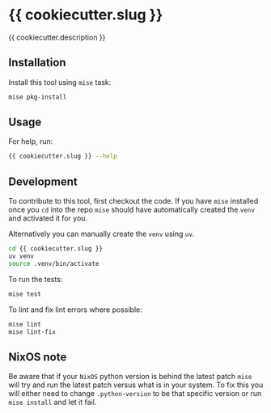 # {{ cookiecutter.slug }}

{{ cookiecutter.description }}

## Installation

Install this tool using `mise` task:

```bash
mise pkg-install
```

## Usage

For help, run:

```bash
{{ cookiecutter.slug }} --help
```

## Development

To contribute to this tool, first checkout the code. If you have `mise`
installed once you `cd` into the repo `mise` should have automatically created
the `venv` and activated it for you.

Alternatively you can manually create the `venv` using `uv`.

```bash
cd {{ cookiecutter.slug }}
uv venv
source .venv/bin/activate
```

To run the tests:

```bash
mise test
```

To lint and fix lint errors where possible:

```bash
mise lint
mise lint-fix
```

## NixOS note

Be aware that if your `NixOS` python version is behind the latest patch `mise`
will try and run the latest patch versus what is in your system. To fix this
you will either need to change `.python-version` to be that specific version
or run `mise install` and let it fail.
